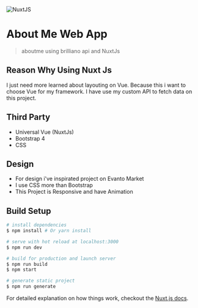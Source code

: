 ![NuxtJS](https://miro.medium.com/max/798/1*EWDEUt0fqsmRgpYGFOOMew.png)

# About Me Web App

> aboutme using brilliano api and NuxtJs


## Reason Why Using Nuxt Js

I just need more learned about layouting on Vue. Because this i want to choose Vue for my framework. I have use my custom API to fetch data on this project.

## Third Party

* Universal Vue (NuxtJs)
* Bootstrap 4
* CSS

## Design

* For design i've inspirated project on Evanto Market
* I use CSS more than Bootstrap
* This Project is Responsive and have Animation

## Build Setup

``` bash
# install dependencies
$ npm install # Or yarn install

# serve with hot reload at localhost:3000
$ npm run dev

# build for production and launch server
$ npm run build
$ npm start

# generate static project
$ npm run generate
```

For detailed explanation on how things work, checkout the [Nuxt.js docs](https://github.com/nuxt/nuxt.js).


